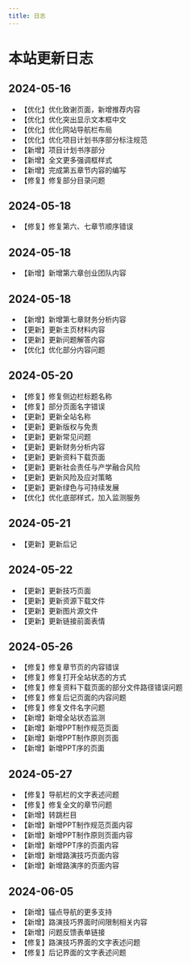 ```yaml
---
title: 日志
---
```

# 本站更新日志
## 2024-05-16
- 【优化】优化致谢页面，新增推荐内容
- 【优化】优化突出显示文本框中文
- 【优化】优化网站导航栏布局
- 【优化】优化项目计划书序部分标注规范
- 【新增】项目计划书序部分
- 【新增】全文更多强调框样式
- 【新增】完成第五章节内容的编写
- 【修复】修复部分目录问题

## 2024-05-18
- 【修复】修复第六、七章节顺序错误
  
## 2024-05-18
- 【新增】新增第六章创业团队内容

## 2024-05-18
- 【新增】新增第七章财务分析内容
- 【更新】更新主页材料内容
- 【更新】更新问题解答内容
- 【优化】优化部分内容问题

## 2024-05-20
- 【修复】修复侧边栏标题名称
- 【修复】部分页面名字错误
- 【更新】更新全站名称
- 【更新】更新版权与免责
- 【更新】更新常见问题
- 【更新】更新财务分析内容
- 【更新】更新资料下载页面
- 【更新】更新社会责任与产学融合风险
- 【更新】更新风险及应对策略 
- 【更新】更新绿色与可持续发展
- 【优化】优化底部样式，加入监测服务

## 2024-05-21
- 【更新】更新后记

## 2024-05-22
- 【更新】更新技巧页面
- 【更新】更新资源下载文件
- 【更新】更新图片源文件
- 【更新】更新链接前面表情

## 2024-05-26
- 【修复】修复章节页的内容错误
- 【修复】修复打开全站状态的方式
- 【修复】修复资料下载页面的部分文件路径错误问题
- 【修复】修复后记页面的内容问题
- 【修复】修复文件名字问题
- 【新增】新增全站状态监测
- 【新增】新增PPT制作规范页面
- 【新增】新增PPT制作原则页面
- 【新增】新增PPT序的页面

## 2024-05-27
- 【修复】导航栏的文字表述问题
- 【修复】修复全文的章节问题
- 【新增】转跳栏目
- 【新增】新增PPT制作规范页面内容
- 【新增】新增PPT制作原则页面内容
- 【新增】新增PPT序的页面内容
- 【新增】新增路演技巧页面内容
- 【新增】新增路演序的页面内容 

## 2024-06-05
- 【新增】锚点导航的更多支持
- 【新增】路演技巧界面时间限制相关内容
- 【新增】问题反馈表单链接
- 【修复】路演技巧界面的文字表述问题
- 【修复】后记界面的文字表述问题